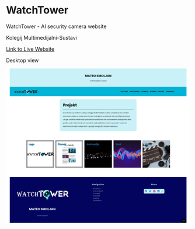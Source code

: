 # WatchTower

WatchTower - AI security camera website

Kolegij Multimedijalni-Sustavi

[Link to Live Website](https://mateo-smoljan.vercel.app/)

Desktop view

<p align="center">
  <img src="./assets/images/screenshot.png" alt="Alt Text" style="display: block; margin: 0 auto;">
</p>

